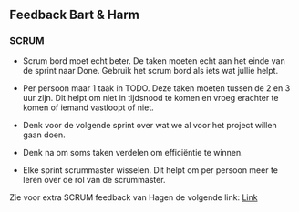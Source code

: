 ## Feedback Bart & Harm

### SCRUM

- Scrum bord moet echt beter. De taken moeten echt aan het einde van de sprint naar Done. 
Gebruik het scrum bord als iets wat jullie helpt. 

- Per persoon maar 1 taak in TODO. Deze taken moeten tussen de 2 en 3 uur zijn.
Dit helpt om niet in tijdsnood te komen en vroeg erachter te komen of iemand vastloopt of niet.

- Denk voor de volgende sprint over wat we al voor het project willen gaan doen.

- Denk na om soms taken verdelen om efficiëntie te winnen. 

- Elke sprint scrummaster wisselen. Dit helpt om per persoon meer te leren over de rol van de scrummaster.

Zie voor extra SCRUM feedback van Hagen de volgende link: [Link](https://github.com/2024-TICT-TV2SE3-24/s3-project-flitsmeister/blob/main/Standups_en_verslagen/feedback/planboard_feedback_hagen.md)
